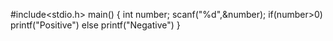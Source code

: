 #include<stdio.h>
main()
{
    int number;
    scanf("%d",&number);
    if(number>0)
        printf("Positive")
    else
        printf("Negative")
}
